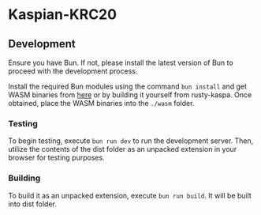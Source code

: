 # Kaspian-KRC20

## Development

Ensure you have Bun. If not, please install the latest version of Bun to proceed with the development process.

Install the required Bun modules using the command ``bun install`` and get WASM binaries from [here](https://kaspa.aspectron.org/nightly/downloads/) or by building it yourself from rusty-kaspa. Once obtained, place the WASM binaries into the ``./wasm`` folder.

### Testing

To begin testing, execute ``bun run dev`` to run the development server. Then, utilize the contents of the dist folder as an unpacked extension in your browser for testing purposes.

### Building

To build it as an unpacked extension, execute ``bun run build``. It will be built into dist folder.
